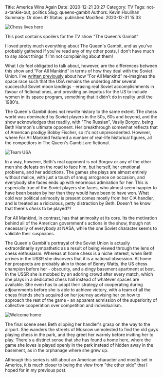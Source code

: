 Title: America Wins Again
Date: 2020-12-21 20:27
Category: TV
Tags: not-a-tankie-but, politics
Slug: queens-gambit
Authors: Kevin Houlihan
Summary: Or does it?
Status: published
Modified: 2020-12-31 15:33

![Chess lives here]({static}/images/queens-gambit/chesshall.jpg "Chess lives here")

<i class="fas fa-exclamation-triangle spoiler-icon"></i><span class="spoiler-text">This post contains spoilers for the TV show "The Queen's Gambit"</span>

I loved pretty much everything about The Queen's Gambit, and as you've probably gathered if you've read any of my other posts, I don't have much to say about things if I'm not complaining about them! <i class="far fa-laugh-squint body-icon"></i>

What I do feel obligated to talk about, however, are the differences between this show and "For All Mankind" in terms of how they deal with the Soviet Union. I've [written previously]({filename}/for-all-mankind.md) about how "For All Mankind" re-imagines the space race such that the USA remains the underdog after several successful Soviet moon landings - erasing real Soviet accomplishments in favour of fictional ones, and providing an impetus for the US to include women in its space program, something that it didn't do in reality until the 1980's.

The Queen's Gambit does not rewrite history to the same extent. The chess world was dominated by Soviet players in the 50s, 60s and beyond, and the show acknowledges that readily, with "The Russian", Vasily Borgov, being Beth Harmon's ultimate opponent. Her breakthrough somewhat reflects that of American prodigy Bobby Fischer, so it's not unprecedented. However, where For All Mankind featured a number of real-life historical figures, all the competitors in The Queen's Gambit are fictional.

![Team USA]({static}/images/queens-gambit/teamusa.jpg "Team USA")

In a way, however, Beth's real opponent is not Borgov or any of the other men she defeats on the road to face him, but herself, her emotional problems, and her addictions. The games she plays are almost entirely without malice, with just a touch of smug arrogance on occasion, and everybody she faces ends up with enormous admiration for her. This is especially true of the Soviet players she faces, who almost seem happier to have been beaten by her than they would have been to have won. What cold war political animosity is present comes mostly from her CIA handler, and is treated as a ridiculous, petty distraction by Beth. Doesn't he know that there's *chess* to be played??

For All Mankind, in contrast, has that animosity at its core. Its the motivation behind all of the American government's actions in the show, though not necessarily of everybody at NASA, while the one Soviet character seems to validate their suspicions.

The Queen's Gambit's portrayal of the Soviet Union is actually extraordinarily sympathetic as a result of being viewed through the lens of chess enthusiasm. Whereas at home chess is a niche interest, when Beth arrives in the USSR she discovers that it is a national obsession. At home her prospects are probably akin to those of Benny Watts, the US chess champion before her - obscurity, and a dingy basement apartment at best. In the USSR she is mobbed by an adoring crowd after every match, which she plays in a dedicated chess hall instead of whatever spaces are available. She even has to adopt their strategy of cooperating during adjournments before she is able to achieve victory, with a team of all the chess friends she's acquired on her journey advising her on how to approach the rest of the game - an apparent admission of the superiority of collective cooperation over competition and individualism.

![Welcome home]({static}/images/queens-gambit/parkchesscrowd.jpg "Welcome home")

The final scene sees Beth slipping her handler's grasp on the way to the airport. She wanders the streets of Moscow unmolested to find the old guys playing chess in the park, and they greet her warmly before inviting her to play. There's a distinct sense that she has found a home here, where the game she loves is played openly in the park instead of hidden away in the basement, as in the orphanage where she grew up.

Although this series is still about an American character and mostly set in America, it is much closer to being the view from "the other side" that I hoped for in my previous post.